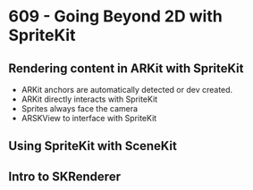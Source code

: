 # 609 - Going Beyond 2D with SpriteKit

## Rendering content in ARKit with SpriteKit

- ARKit anchors are automatically detected or dev created.
- ARKit directly interacts with SpriteKit
- Sprites always face the camera
- ARSKView to interface with SpriteKit

## Using SpriteKit with SceneKit

## Intro to SKRenderer
